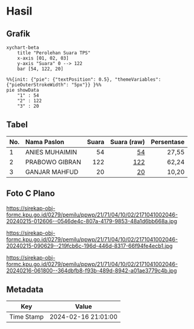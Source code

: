 # Hasil

## Grafik

```mermaid
xychart-beta
    title "Perolehan Suara TPS"
    x-axis [01, 02, 03]
    y-axis "Suara" 0 --> 122
    bar [54, 122, 20]
```

```mermaid
%%{init: {"pie": {"textPosition": 0.5}, "themeVariables": {"pieOuterStrokeWidth": "5px"}} }%%
pie showData
    "1" : 54
    "2" : 122
    "3" : 20
```

## Tabel

| No. | Nama Paslon    | Suara | Suara (raw) | Persentase |
|:--- |:-------------- | -----:| -----------:| ----------:|
| 1   | ANIES MUHAIMIN | 54    | [54][p-1]   | 27,55      |
| 2   | PRABOWO GIBRAN | 122   | [122][p-2]  | 62,24      |
| 3   | GANJAR MAHFUD  | 20    | [20][p-3]   | 10,20      |


[p-1]: https://github.com/gigit-pemilu/pemilu-2024-21-kepulauan-riau/blob/main/pilpres/hitung-suara/sub/21-kepulauan-riau/sub/71-kota-batam/sub/04-nongsa/sub/1002-batu-besar/sub/046-tps/sub/paslon-1.txt
[p-2]: https://github.com/gigit-pemilu/pemilu-2024-21-kepulauan-riau/blob/main/pilpres/hitung-suara/sub/21-kepulauan-riau/sub/71-kota-batam/sub/04-nongsa/sub/1002-batu-besar/sub/046-tps/sub/paslon-2.txt
[p-3]: https://github.com/gigit-pemilu/pemilu-2024-21-kepulauan-riau/blob/main/pilpres/hitung-suara/sub/21-kepulauan-riau/sub/71-kota-batam/sub/04-nongsa/sub/1002-batu-besar/sub/046-tps/sub/paslon-3.txt

## Foto C Plano

https://sirekap-obj-formc.kpu.go.id/0279/pemilu/ppwp/21/71/04/10/02/2171041002046-20240215-012606--0546de4c-807a-4179-9853-48a1d6bb668a.jpg

https://sirekap-obj-formc.kpu.go.id/0279/pemilu/ppwp/21/71/04/10/02/2171041002046-20240215-090629--219fcb6c-196d-446d-8317-66f94fe4ecb1.jpg

https://sirekap-obj-formc.kpu.go.id/0279/pemilu/ppwp/21/71/04/10/02/2171041002046-20240216-061800--364dbfb8-f93b-489d-8942-a01ae3779c4b.jpg


## Metadata

| Key        | Value               |
| ---------- | ------------------- |
| Time Stamp | 2024-02-16 21:01:00 |



